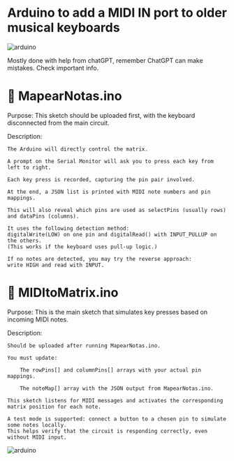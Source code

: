# Arduino to add a MIDI IN port to older musical keyboards
![arduino](https://github.com/user-attachments/assets/55448113-d496-4816-8cad-27ca0f10c2d4)


Mostly done with help from chatGPT, remember ChatGPT can make mistakes. Check important info.


# 🔧 MapearNotas.ino

Purpose: This sketch should be uploaded first, with the keyboard disconnected from the main circuit.

Description:

    The Arduino will directly control the matrix.

    A prompt on the Serial Monitor will ask you to press each key from left to right.

    Each key press is recorded, capturing the pin pair involved.

    At the end, a JSON list is printed with MIDI note numbers and pin mappings.

    This will also reveal which pins are used as selectPins (usually rows) and dataPins (columns).

    It uses the following detection method:
    digitalWrite(LOW) on one pin and digitalRead() with INPUT_PULLUP on the others.
    (This works if the keyboard uses pull-up logic.)

    If no notes are detected, you may try the reverse approach:
    write HIGH and read with INPUT.

# 🎹 MIDItoMatrix.ino

Purpose: This is the main sketch that simulates key presses based on incoming MIDI notes.

Description:

    Should be uploaded after running MapearNotas.ino.

    You must update:

        The rowPins[] and columnPins[] arrays with your actual pin mappings.

        The noteMap[] array with the JSON output from MapearNotas.ino.

    This sketch listens for MIDI messages and activates the corresponding matrix position for each note.

    A test mode is supported: connect a button to a chosen pin to simulate some notes locally.
    This helps verify that the circuit is responding correctly, even without MIDI input.

![arduino](https://github.com/user-attachments/assets/55448113-d496-4816-8cad-27ca0f10c2d4)
